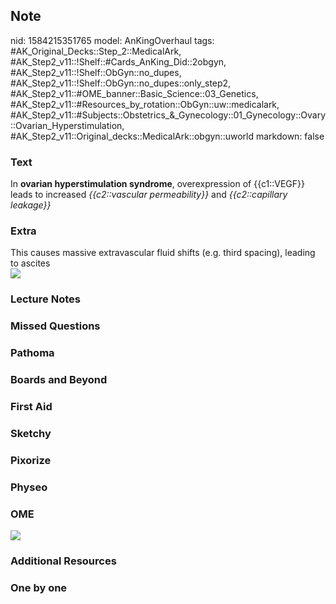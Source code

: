 ## Note
nid: 1584215351765
model: AnKingOverhaul
tags: #AK_Original_Decks::Step_2::MedicalArk, #AK_Step2_v11::!Shelf::#Cards_AnKing_Did::2obgyn, #AK_Step2_v11::!Shelf::ObGyn::no_dupes, #AK_Step2_v11::!Shelf::ObGyn::no_dupes::only_step2, #AK_Step2_v11::#OME_banner::Basic_Science::03_Genetics, #AK_Step2_v11::#Resources_by_rotation::ObGyn::uw::medicalark, #AK_Step2_v11::#Subjects::Obstetrics_&_Gynecology::01_Gynecology::Ovary::Ovarian_Hyperstimulation, #AK_Step2_v11::Original_decks::MedicalArk::obgyn::uworld
markdown: false

### Text
In <b>ovarian hyperstimulation syndrome</b>, overexpression of
{{c1::VEGF}} leads to increased <i>{{c2::vascular
permeability}}</i> and <i>{{c2::capillary leakage}}</i>

### Extra
<div>
  This causes massive extravascular fluid shifts (e.g. third
  spacing), leading to ascites
</div>
<div><img src=
"paste-885ec9d29f2f6d855844cc931dcc1c5b747b8c88.jpg"></div>

### Lecture Notes


### Missed Questions


### Pathoma


### Boards and Beyond


### First Aid


### Sketchy


### Pixorize


### Physeo


### OME
<div class="ome-widget">
  <a href="https://onlinemeded.org/spa/obgyn?ref=anki"><img src=
  "_OME_AnkiFlashcards_Topic_1.png"></a>
</div>

### Additional Resources


### One by one

